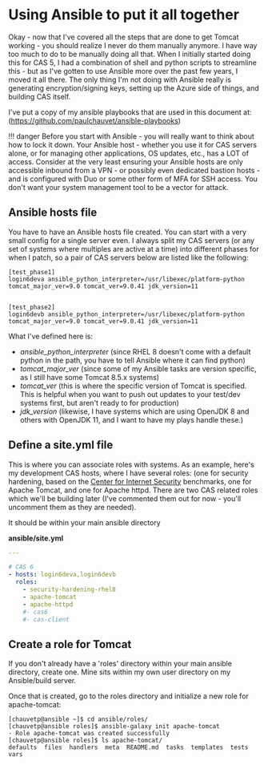 # Using Ansible to put it all together

Okay - now that I've covered all the steps that are done to get Tomcat working - you should realize I never do them manually anymore.  I have way too much to do to be manually doing all that.  When I initially started doing this for CAS 5, I had a combination of shell and python scripts to streamline this - but as I've gotten to use Ansible more over the past few years, I moved it all there.  The only thing I'm not doing with Ansible really is generating encryption/signing keys, setting up the Azure side of things, and building CAS itself.

I've put a copy of my ansible playbooks that are used in this document at:
(https://github.com/paulchauvet/ansible-playbooks)

!!! danger
    Before you start with Ansible - you will really want to think about how to lock it down.  Your Ansible host - whether you use it for CAS servers alone, or for managing other applications, OS updates, etc., has a LOT of access.  Consider at the very least ensuring your Ansible hosts are only accessible inbound from a VPN - or possibly even dedicated bastion hosts - and is configured with Duo or some other form of MFA for SSH access.  You don't want your system management tool to be a vector for attack.


## Ansible hosts file
You have to have an Ansible hosts file created.  You can start with a very small config for a single server even.  I always split my CAS servers (or any set of systems where multiples are active at a time) into different phases for when I patch, so a pair of CAS servers below are listed like the following:

```
[test_phase1]
login6deva ansible_python_interpreter=/usr/libexec/platform-python tomcat_major_ver=9.0 tomcat_ver=9.0.41 jdk_version=11


[test_phase2]
login6devb ansible_python_interpreter=/usr/libexec/platform-python tomcat_major_ver=9.0 tomcat_ver=9.0.41 jdk_version=11
```

What I've defined here is:

* *ansible_python_interpreter* (since RHEL 8 doesn't come with a default python in the path, you have to tell Ansible where it can find python)
* *tomcat_major_ver* (since some of my Ansible tasks are version specific, as I still have some Tomcat 8.5.x systems)
* *tomcat_ver* (this is where the specific version of Tomcat is specified.  This is helpful when you want to push out updates to your test/dev systems first, but aren't ready to for production)
* *jdk_version* (likewise, I have systems which are using OpenJDK 8 and others with OpenJDK 11, and I want to have my plays handle these.)


## Define a site.yml file
This is where you can associate roles with systems.  As an example, here's my development CAS hosts, where I have several roles:  (one for security hardening, based on the [Center for Internet Security](https://www.cisecurity.org/cis-benchmarks/) benchmarks, one for Apache Tomcat, and one for Apache httpd.  There are two CAS related roles which we'll be building later (I've commented them out for now - you'll uncomment them as they are needed).

It should be within your main ansible directory

**ansible/site.yml**
``` yaml
---

# CAS 6
- hosts: login6deva,login6devb
  roles:
    - security-hardening-rhel8
    - apache-tomcat
    - apache-httpd
    #- cas6
    #- cas-client
```

## Create a role for Tomcat
If you don't already have a 'roles' directory within your main ansible directory, create one.  Mine sits within my own user directory on my Ansible/build server.

Once that is created, go to the roles directory and initialize a new role for apache-tomcat:

``` console
[chauvetp@ansible ~]$ cd ansible/roles/
[chauvetp@ansible roles]$ ansible-galaxy init apache-tomcat
- Role apache-tomcat was created successfully
[chauvetp@ansible roles]$ ls apache-tomcat/
defaults  files  handlers  meta  README.md  tasks  templates  tests  vars
```
